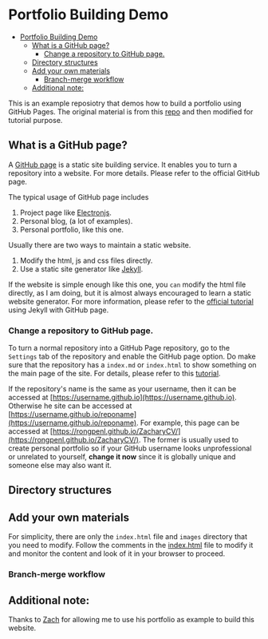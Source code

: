 # Portfolio Building Demo


- [Portfolio Building Demo](#portfolio-building-demo)
  - [What is a GitHub page?](#what-is-a-github-page)
    - [Change a repository to GitHub page.](#change-a-repository-to-github-page)
  - [Directory structures](#directory-structures)
  - [Add your own materials](#add-your-own-materials)
    - [Branch-merge workflow](#branch-merge-workflow)
  - [Additional note:](#additional-note)

This is an example reposiotry that demos how to build a portfolio using GitHub Pages. The original material is from this [repo](https://github.com/aboualnaser/aboualnaser.github.io) and then modified for tutorial purpose.

## What is a GitHub page?

A [GitHub page](https://pages.github.com/) is a static site building service. It enables you to turn a repository into a website. For more details. Please refer to the official GitHub page.


The typical usage of GitHub page includes

  1. Project page like [Electronjs](https://github.com/electron/electronjs.org).
  2. Personal blog, (a lot of examples).
  3. Personal portfolio, like this one.

Usually there are two ways to maintain a static website. 
   1. Modify the html, js and css files directly.
   2. Use a static site generator like [Jekyll](https://docs.github.com/en/free-pro-team@latest/github/working-with-github-pages/setting-up-a-github-pages-site-with-jekyll). 

If the website is simple enough like this one, you `can` modify the html file directly, as I am doing, but it is almost always encouraged to learn a static website generator. For more information, please refer to the [official tutorial](https://docs.github.com/en/free-pro-team@latest/github/working-with-github-pages/creating-a-github-pages-site-with-jekyll) using Jekyll with GitHub page.


### Change a repository to GitHub page.

To turn a normal repository into a GitHub Page repository, go to the `Settings` tab of the repository and enable the GitHub page option. Do make sure that the repository has a `index.md` or `index.html` to show something on the main page of the site. For details, please refer to this [tutorial](https://docs.github.com/en/free-pro-team@latest/github/working-with-github-pages/creating-a-github-pages-site).

If the repository's name is the same as your username, then it can be accessed at [https://username.github.io](https://username.github.io). Otherwise he site can be accessed at [https://username.github.io/reponame](https://username.github.io/reponame). For example, this page can be accessed at [https://rongpenl.github.io/ZacharyCV/](https://rongpenl.github.io/ZacharyCV/). The former is usually used to create personal portfolio so if your GitHub username looks unprofessional or unrelated to yourself, **change it now** since it is globally unique and someone else may also want it.


## Directory structures




## Add your own materials

For simplicity, there are only the `index.html` file and `images` directory that you need to modify. Follow the comments in the [index.html](./index.html) file to modify it and monitor the content and look of it in your browser to proceed.

### Branch-merge workflow


## Additional note:

Thanks to [Zach](https://www.linkedin.com/in/zachary-p-villarreal/) for allowing me to use his portfolio as example to build this website.